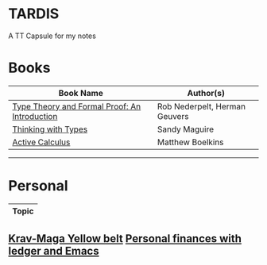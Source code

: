 # TARDIS
A TT Capsule for my notes

# Books

Book Name | Author(s)
--------- | -------------
[Type Theory and Formal Proof: An Introduction](books/Type_Theory_and_Formal_Proof.org)| Rob Nederpelt, Herman Geuvers
[Thinking with Types](books/Thinking_with_Types.md)| Sandy Maguire
[Active Calculus](books/Active_Calculus.org)| Matthew Boelkins
----

# Personal

Topic |
------|
[Krav-Maga Yellow belt](./personal/kravmaga/yellowbelt.org)
[Personal finances with ledger and Emacs](./personal/ledger.org)
----
